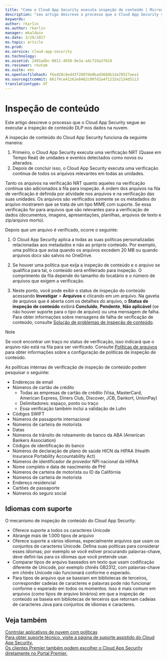 ```yaml
---
title: "Como o Cloud App Security executa inspeção de conteúdo | Microsoft Docs"
description: "seu artigo descreve o processo que o Cloud App Security segue ao executar a inspeção de conteúdo DLP nos dados na nuvem."
keywords: 
author: rkarlin
ms.author: rkarlin
manager: mbaldwin
ms.date: 3/29/2017
ms.topic: article
ms.prod: 
ms.service: cloud-app-security
ms.technology: 
ms.assetid: 2401adbc-0011-4938-9e3a-a4c719a2f619
ms.reviewer: reutam
ms.suite: ems
ms.openlocfilehash: f6ed28c8edd3f2897de8bad368db1da78527aea1
ms.sourcegitcommit: 661f4ce41262e8462c90fd2a4f1232e2154d5113
translationtype: HT
---
```

# <a name="content-inspection"></a>Inspeção de conteúdo
Este artigo descreve o processo que o Cloud App Security segue ao executar a inspeção de conteúdo DLP nos dados na nuvem. 


A inspeção de conteúdo do Cloud App Security funciona da seguinte maneira:
1. Primeiro, o Cloud App Security executa uma verificação NRT (Quase em Tempo Real) de unidades e eventos detectados como novos ou alterados.
2. Depois de concluir isso, o Cloud App Security executa uma verificação contínua de todos os arquivos relevantes em todas as unidades.  

Tanto os arquivos na verificação NRT quanto aqueles na verificação contínua são adicionados à fila para inspeção. A ordem dos arquivos na fila de verificação é definida por atividade nos arquivos e na verificação das suas unidades. Os arquivos são verificados somente se os metadados do arquivo mostrarem que se trata de um tipo MIME com suporte. Se essa verificação for para arquivos que são relevantes para a verificação de dados (documentos, imagens, apresentações, planilhas, arquivos de texto e zip/arquivo morto).  

Depois que um arquivo é verificado, ocorre o seguinte:

1. O Cloud App Security aplica a todas as suas políticas personalizadas relacionadas aos metadados e não ao próprio conteúdo. Por exemplo, uma política que avisa quando os arquivos excedem 20 MB ou quando arquivos docx são salvos no OneDrive. 

2. Se houver uma política que exija a inspeção de conteúdo e o arquivo se qualifica para tal, o conteúdo será enfileirado para inspeção. O comprimento da fila depende do tamanho do locatário e o número de arquivos que exigem a verificação. 

3. Neste ponto, você pode exibir o status de inspeção do conteúdo acessando **Investigar** > **Arquivos** e clicando em um arquivo. Na gaveta de arquivos que é aberta com os detalhes do arquivo, o **Status de inspeção de conteúdo** exibirá **Concluído**, **Pendente**, **Não aplicável** (se não houver suporte para o tipo de arquivo) ou uma mensagem de falha. Para obter informações sobre mensagens de falha de verificação de conteúdo, consulte [Solução de problemas de inspeção de conteúdo](troubleshooting-content-inspection.md).

> [!NOTE]
> Se você encontrar um traço no status de verificação, isso indicará que o arquivo não está na fila para ser verificado. Consulte [Políticas de arquivos](data-protection-policies.md) para obter informações sobre a configuração de políticas de inspeção de conteúdo.

As políticas internas de verificação de inspeção de conteúdo podem pesquisar o seguinte:

- Endereços de email 
- Números de cartão de crédito 
  -    Todas as empresas de cartão de crédito (Visa, MasterCard, American Express, Diners Club, Discover, JCB, Dankort, UnionPay) 
  - Delimitadores: espaço, ponto ou traço
  - Essa verificação também inclui a validação de Luhn
- Códigos SWIFT
- Números de passaporte internacional
- Números de carteira de motorista
- Datas
- Números de trânsito de roteamento de banco da ABA (American Bankers Association)
- Códigos de identificação do banco
- Números de declaração de plano de saúde HICN da HIPAA (Health Insurance Portability Accountability Act)
- Números de identificador de provedor NPI nacional da HIPAA
- Nome completo e data de nascimento de PHI
- Números de carteira de motorista ou ID da Califórnia
- Números de carteira de motorista
- Endereço residencial
- Cartões de passaporte
- Números do seguro social

## <a name="supported-languages"></a>Idiomas com suporte

O mecanismo de inspeção de conteúdo do Cloud App Security:
-    Oferece suporte a todos os caracteres Unicode
-    Abrange mais de 1.000 tipos de arquivo
-    Oferece suporte a vários idiomas, especialmente arquivos que usam os conjuntos de caracteres Unicode. Defina suas políticas para considerar esses idiomas; por exemplo se você estiver procurando palavras-chave, deve defini-las para os idiomas que você pretende usar.
-    Comparar tipos de arquivo baseados em texto que usam codificação diferente de Unicode, por exemplo chinês GB2312, com palavras-chave em chinês Unicode não funcionará conforme o esperado.
-    Para tipos de arquivo que se baseiam em bibliotecas de terceiros, corresponder cadeias de caracteres e palavras pode não funcionar conforme o esperado em todos os momentos. Isso é mais comum em arquivos (como tipos de arquivo binários) em que a inspeção de conteúdo se baseia em bibliotecas de terceiros que retornam cadeias de caracteres Java para conjuntos de idiomas e caracteres.



## <a name="see-also"></a>Veja também  
[Controlar aplicativos de nuvem com políticas](control-cloud-apps-with-policies.md)   
[Para obter suporte técnico, visite a página de suporte assistido do Cloud App Security.](http://support.microsoft.com/oas/default.aspx?prid=16031)   
[Os clientes Premier também podem escolher o Cloud App Security diretamente no Portal Premier.](https://premier.microsoft.com/)  
  